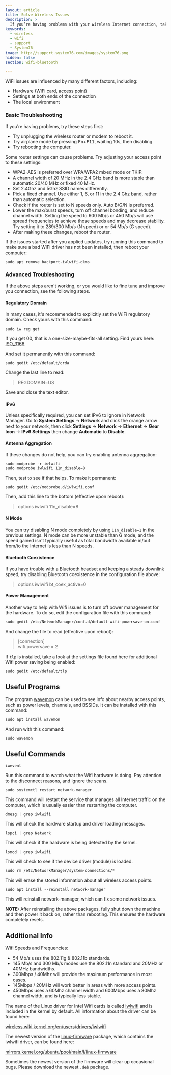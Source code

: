 ```yaml
---
layout: article
title: Solve Wireless Issues
description: >
  If you’re having problems with your wireless Internet connection, take a look at the suggestions in this article.
keywords:
  - wireless
  - wifi
  - support
  - System76
image: http://support.system76.com/images/system76.png
hidden: false
section: wifi-bluetooth

---
```


WiFi issues are influenced by many different factors, including:

- Hardware (WiFi card, access point)
- Settings at both ends of the connection
- The local environment

### Basic Troubleshooting

If you’re having problems, try these steps first:

- Try unplugging the wireless router or modem to reboot it.
- Try airplane mode by pressing <kbd>Fn</kbd>+<kbd>F11</kbd>, waiting 10s, then disabling.
- Try rebooting the computer.

Some router settings can cause problems. Try adjusting your access point to these settings:

- WPA2-AES is preferred over WPA/WPA2 mixed mode or TKIP.
- A channel width of 20 MHz in the 2.4 GHz band is more stable than automatic 20/40 MHz or fixed 40 MHz.
- Set 2.4Ghz and 5Ghz SSID names differently.
- Pick a fixed channel.  Use either 1, 6, or 11 in the 2.4 Ghz band, rather than automatic selection.
- Check if the router is set to N speeds only.  Auto B/G/N is preferred.
- Lower the max/burst speeds, turn off channel bonding, and reduce channel width. Setting the speed to 600 Mb/s or 450 Mb/s will use spread frequencies to achieve those speeds and may decrease stability. Try setting it to 289/300 Mb/s (N speed) or or 54 Mb/s (G speed).
- After making these changes, reboot the router.

If the issues started after you applied updates, try running this command to make sure a bad WiFi driver has not been installed, then reboot your computer:

```
sudo apt remove backport-iwlwifi-dkms
```

### Advanced Troubleshooting

If the above steps aren't working, or you would like to fine tune and improve you connection, see the following steps.

#### Regulatory Domain

In many cases, it's recommended to explicitly set the WiFi regulatory domain. Check yours with this command:

```
sudo iw reg get
```

If you get 00, that is a one-size-maybe-fits-all setting. Find yours here: [ISO_3166](http://wikipedia.org/wiki/ISO_3166-1).

And set it permanently with this command:

```
sudo gedit /etc/default/crda
```

Change the last line to read:

> REGDOMAIN=US  

Save and close the text editor.

#### IPv6

Unless specifically required, you can set IPv6 to Ignore in Network Manager. Go to **System Settings** → **Network** and click the orange arrow next to your network, then click **Settings** → **Network** → **Ethernet** → **Gear Icon** → **IPv6 Settings** then change **Automatic** to **Disable**.

#### Antenna Aggregation

If these changes do not help, you can try enabling antenna aggregation:

```
sudo modprobe -r iwlwifi
sudo modprobe iwlwifi 11n_disable=8
```

Then, test to see if that helps. To make it permanent:

```
sudo gedit /etc/modprobe.d/iwlwifi.conf
```

Then, add this line to the bottom (effective upon reboot):

> options iwlwifi 11n_disable=8  

#### N Mode

You can try disabling N mode completely by using `11n_disable=1` in the previous settings. N mode can be more unstable than G mode, and the speed gained isn't typically useful as total bandwidth available in/out from/to the Internet is less than N speeds.

#### Bluetooth Coexistence

If you have trouble with a Bluetooth headset and keeping a steady downlink speed, try disabling Bluetooth coexistence in the configuration file above:

> options iwlwifi bt_coex_active=0  

#### Power Management

Another way to help with Wifi issues is to turn off power management for the hardware. To do so, edit the configuration file with this command:

```
sudo gedit /etc/NetworkManager/conf.d/default-wifi-powersave-on.conf
```

And change the file to read (effective upon reboot):

> \[connection\]  
> wifi.powersave = 2  

If `tlp` is installed, take a look at the settings file found here for additional Wifi power saving being enabled:

```
sudo gedit /etc/default/tlp
```

## Useful Programs

The program <u>wavemon</u> can be used to see info about nearby access points, such as power levels, channels, and BSSIDs.  It can be installed with this command:

```
sudo apt install wavemon
```

And run with this command:

```
sudo wavemon
```

## Useful Commands

```
iwevent
```

Run this command to watch what the Wifi hardware is doing.  Pay attention to the disconnect reasons, and ignore the scans.

```
sudo systemctl restart network-manager
```

This command will restart the service that manages all Internet traffic on the computer, which is usually easier than restarting the computer.

```
dmesg | grep iwlwifi
```

This will check the hardware startup and driver loading messages.

```
lspci | grep Network
```

This will check if the hardware is being detected by the kernel.

```
lsmod | grep iwlwifi
```

This will check to see if the device driver (module) is loaded.

```
sudo rm /etc/NetworkManager/system-connections/*
```

This will erase the stored information about all wireless access points.

```
sudo apt install --reinstall network-manager
```

This will reinstall network-manager, which can fix some network issues.

**NOTE:** After reinstalling the above packages, fully shut down the machine and then power it back on, rather than rebooting. This ensures the hardware completely resets.

## Additional Info

Wifi Speeds and Frequencies:

- 54 Mb/s uses the 802.11g & 802.11b standards.
- 145 Mb/s and 300 Mb/s modes use the 802.11n standard and 20MHz or 40MHz bandwidths.
- 300Mbps / 40Mhz will provide the maximum performance in most cases.
- 145Mbps / 20MHz will work better in areas with more access points.
- 450Mbps uses a 60Mhz channel width and 600Mbps uses a 80Mhz channel width, and is typically less stable.

The name of the Linux driver for Intel Wifi cards is called <u>iwlwifi</u> and is included in the kernel by default. All information about the driver can be found here:

[wireless.wiki.kernel.org/en/users/drivers/iwlwifi](https://wireless.wiki.kernel.org/en/users/drivers/iwlwifi)

The newest version of the <u>linux-firmware</u> package, which contains the iwlwifi driver, can be found here:

[mirrors.kernel.org/ubuntu/pool/main/l/linux-firmware](https://mirrors.kernel.org/ubuntu/pool/main/l/linux-firmware)

Sometimes the newest version of the firmware will clear up occasional bugs.  Please download the newest `.deb` package.

